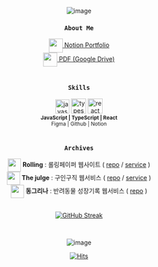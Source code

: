 <div align="center">

![image](https://github.com/chasj0326/chasj0326/assets/62418379/82623133-eb11-4dcf-b32b-e2cd758c0998)

  
### `About Me`
<div>
  <a href="https://www.notion.so/Portfolio-31ca393b53a64bcdbaabe99cf51a7300" target="_blank">
    <img align="center" src="https://github.com/chasj0326/chasj0326/assets/62418379/91b30548-fcaa-4c3c-b641-93baed47c22d" width="32" />
    Notion Portfolio
  </a>
</div>
<div>
  <a href="https://drive.google.com/file/d/1y9cAFSiwy9lpEp7l3D-wz0w_esDVVBok/view?usp=sharing" target="_blank">
    <img align="center" src="https://github.com/chasj0326/chasj0326/assets/62418379/1aaea7a3-7e92-4879-827a-9f2022a97789" width="32" />
    PDF (Google Drive)
  </a>
</div>

<br/>

### `Skills`
<div>
<img src="https://github.com/chasj0326/chasj0326/assets/62418379/d17f1c3e-9016-4e93-9933-b58880ea4b2f" width="32" title="javascript"/>
<img src="https://github.com/chasj0326/chasj0326/assets/62418379/878cceed-8df5-4378-a719-aa973f861f3c" width="34" title="typescript"/>
<img src="https://github.com/chasj0326/chasj0326/assets/62418379/47cfb09d-8a9b-4519-adb0-f8aef5e9b306" width="34" title="react"/>
<br/>
<sub>
<b>JavaScript | TypeScript | React</b> <br/>
Figma | Github | Notion
</sub>
  
</div>

<br/>

### `Archives`
<div>
  <img align="center" src="https://github.com/chasj0326/chasj0326/assets/62418379/312afc10-047c-4a4b-8298-9b9d84958d88" width="30" />
  <b>Rolling</b> : 롤링페이퍼 웹사이트 ( <a href="https://github.com/mun-jihye/rolling-paper-app?tab=readme-ov-file">repo</a> / <a href="https://rolling-paper-24.netlify.app/">service</a> )
</div>
<div>
  <img align="center" src="https://github.com/chasj0326/chasj0326/assets/62418379/6a002abb-bee8-41ee-948f-0d01b2049520" width="30" />
  <a><b>The julge</b> : 구인구직 웹서비스 ( <a href="https://github.com/TheJulge/Frontend?tab=readme-ov-file">repo</a> / <a href="https://thejulge-17.vercel.app/">service</a> )
</div>
<div>
  <img align="center" src="https://github.com/chasj0326/chasj0326/assets/62418379/91b30548-fcaa-4c3c-b641-93baed47c22d" width="30" />
  <a><b>동그리나</b> : 반려동물 성장기록 웹서비스 ( <a href="https://github.com/Donggrina/Frontend">repo</a> )
</div>
<br/>

[![GitHub Streak](https://streak-stats.demolab.com?user=mun-jihye)](https://git.io/streak-stats)


<br/>

![image](https://github.com/chasj0326/chasj0326/assets/62418379/ef5bde06-4cad-44e8-b23b-29cf22b0a405)


[![Hits](https://hits.seeyoufarm.com/api/count/incr/badge.svg?url=https%3A%2F%2Fgithub.com%2Fmun-jihye%2Fhit-counter&count_bg=%23000000&title_bg=%23555555&icon=&icon_color=%23E7E7E7&title=hits&edge_flat=false)](https://hits.seeyoufarm.com)
</div>
